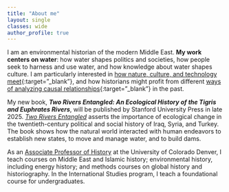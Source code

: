 ```yaml
---
title: "About me"
layout: single
classes: wide
author_profile: true
---
```


I am an environmental historian of the modern Middle East. **My work centers on water**: how water shapes politics and societies, how people seek to harness and use water, and how knowledge about water shapes culture. I am particularly interested in [how nature, culture, and technology meet](https://www.taylorfrancis.com/chapters/edit/10.4324/9780429429699-3/technopolitical-frontier-dale-stahl){:target=”_blank”}, and how historians might profit from different [ways of analyzing causal relationships](https://link.springer.com/article/10.1007/s12685-021-00278-4){:target=”_blank”} in the past.

My new book, ***Two Rivers Entangled: An Ecological History of the Tigris and Euphrates Rivers***, will be published by Stanford University Press in late 2025. [*Two Rivers Entangled*](/book/) asserts the importance of ecological change in the twentieth-century political and social history of Iraq, Syria, and Turkey. The book shows how the natural world interacted with human endeavors to establish new states, to move and manage water, and to build dams.

As an [Associate Professor of History](https://clas.ucdenver.edu/history/dale-j-stahl) at the University of Colorado Denver, I teach courses on Middle East and Islamic history; environmental history, including energy history; and methods courses on global history and historiography. In the International Studies program, I teach a foundational course for undergraduates.
